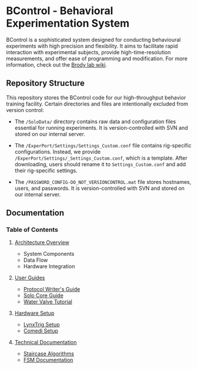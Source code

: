 # BControl - Behavioral Experimentation System

BControl is a sophisticated system designed for conducting behavioural experiments with high precision and flexibility. It aims to facilitate rapid interaction with experimental subjects, provide high-time-resolution measurements, and offer ease of programming and modification. For more information, check out the [Brody lab wiki](https://brodylabwiki.princeton.edu/bcontrol/index.php?title=General_overview).

## Repository Structure

This repository stores the BControl code for our high-throughput behavior training facility. Certain directories and files are intentionally excluded from version control:

- The `/SoloData/` directory contains raw data and configuration files essential for running experiments. It is version-controlled with SVN and stored on our internal server.

- The `/ExperPort/Settings/Settings_Custom.conf` file contains rig-specific configurations. Instead, we provide `/ExperPort/Settings/_Settings_Custom.conf`, which is a template. After downloading, users should rename it to `Settings_Custom.conf` and add their rig-specific settings.

- The `/PASSWORD_CONFIG-DO_NOT_VERSIONCONTROL.mat` file stores hostnames, users, and passwords. It is version-controlled with SVN and stored on our internal server.

## Documentation

### Table of Contents

1. [Architecture Overview](docs/architecture/system-overview.md)
   - System Components
   - Data Flow
   - Hardware Integration

2. [User Guides](docs/guides/)
   - [Protocol Writer's Guide](docs/guides/protocol-writers-guide.md)
   - [Solo Core Guide](docs/guides/solo-core-guide.md)
   - [Water Valve Tutorial](docs/guides/water-valve-tutorial.md)

3. [Hardware Setup](docs/hardware/)
   - [LynxTrig Setup](docs/hardware/lynxtrig-setup.md)
   - [Comedi Setup](docs/hardware/comedi-setup.md)

4. [Technical Documentation](docs/technical/)
   - [Staircase Algorithms](docs/technical/staircases.md)
   - [FSM Documentation](docs/technical/fsm-documentation.md)


